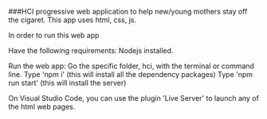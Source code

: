 ###HCI
progressive web application to help new/young mothers stay off the cigaret.
This app uses html, css, js.

In order to run this web app

Have the following requirements:
Nodejs installed.

Run the web app:
Go the specific folder, hci, with the terminal or command line.
Type 'npm i' (this will install all the dependency packages)
Type 'npm run start' (this will install the server)

On Visual Studio Code, you can use the plugin 'Live Server' to launch any of the html web pages.
